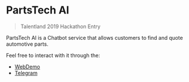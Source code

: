 # PartsTech AI

> Talentland 2019 Hackathon Entry 

PartsTech AI is a Chatbot service that allows customers to find and quote automotive parts. 

Feel free to interact with it through the:

- [WebDemo](https://bot.dialogflow.com/507aa16c-9eaa-42cb-a341-aed4527cd3a7)
- [Telegram](https://t.me/partstechai_bot)

